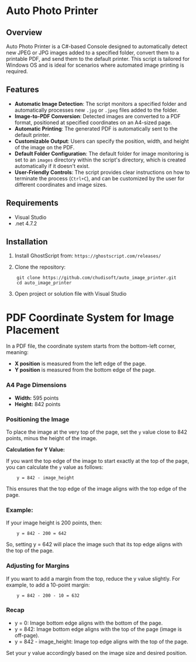 # Auto Photo Printer

## Overview

Auto Photo Printer is a C#-based Console designed to automatically detect new JPEG or JPG images added to a specified folder, convert them to a printable PDF, and send them to the default printer. This script is tailored for Windows OS and is ideal for scenarios where automated image printing is required.

## Features

- **Automatic Image Detection**: The script monitors a specified folder and automatically processes new `.jpg` or `.jpeg` files added to the folder.
- **Image-to-PDF Conversion**: Detected images are converted to a PDF format, positioned at specified coordinates on an A4-sized page.
- **Automatic Printing**: The generated PDF is automatically sent to the default printer.
- **Customizable Output**: Users can specify the position, width, and height of the image on the PDF.
- **Default Folder Configuration**: The default folder for image monitoring is set to an `images` directory within the script's directory, which is created automatically if it doesn't exist.
- **User-Friendly Controls**: The script provides clear instructions on how to terminate the process (`Ctrl+C`), and can be customized by the user for different coordinates and image sizes.

## Requirements

- Visual Studio
- .net 4.7.2

## Installation

1. Install GhostScript from:
```https://ghostscript.com/releases/```

2. Clone the repository:

```
    git clone https://github.com/chudisoft/auto_image_printer.git
    cd auto_image_printer
```

3. Open project or solution file with Visual Studio



# PDF Coordinate System for Image Placement

In a PDF file, the coordinate system starts from the bottom-left corner, meaning:

- **X position** is measured from the left edge of the page.
- **Y position** is measured from the bottom edge of the page.

### A4 Page Dimensions

- **Width:** 595 points
- **Height:** 842 points

### Positioning the Image

To place the image at the very top of the page, set the `y` value close to 842 points, minus the height of the image. 

**Calculation for Y Value:**

If you want the top edge of the image to start exactly at the top of the page, you can calculate the `y` value as follows:

```
    y = 842 - image_height
```

This ensures that the top edge of the image aligns with the top edge of the page.

### Example:

If your image height is 200 points, then:

```
    y = 842 - 200 = 642
```

So, setting y = 642 will place the image such that its top edge aligns with the top of the page.

### Adjusting for Margins

If you want to add a margin from the top, reduce the y value slightly. For example, to add a 10-point margin:

```
    y = 842 - 200 - 10 = 632
```

### Recap

- y = 0: Image bottom edge aligns with the bottom of the page.
- y = 842: Image bottom edge aligns with the top of the page (image is off-page).
- y = 842 - image_height: Image top edge aligns with the top of the page.

Set your y value accordingly based on the image size and desired position.
